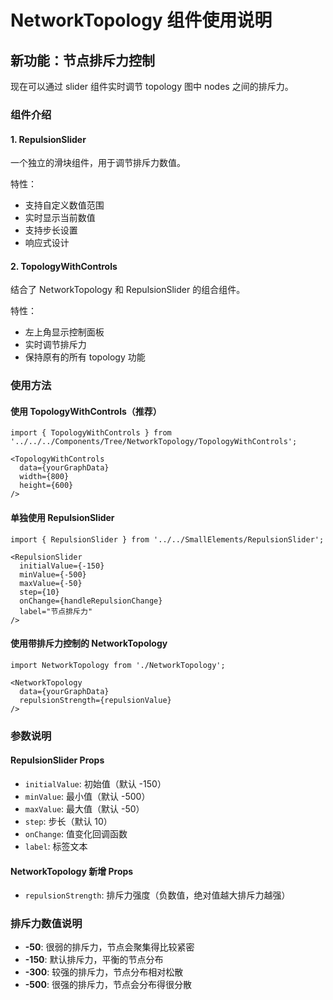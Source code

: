 # NetworkTopology 组件使用说明

## 新功能：节点排斥力控制

现在可以通过 slider 组件实时调节 topology 图中 nodes 之间的排斥力。

### 组件介绍

#### 1. RepulsionSlider
一个独立的滑块组件，用于调节排斥力数值。

特性：
- 支持自定义数值范围
- 实时显示当前数值
- 支持步长设置
- 响应式设计

#### 2. TopologyWithControls  
结合了 NetworkTopology 和 RepulsionSlider 的组合组件。

特性：
- 左上角显示控制面板
- 实时调节排斥力
- 保持原有的所有 topology 功能

### 使用方法

#### 使用 TopologyWithControls（推荐）
```tsx
import { TopologyWithControls } from '../../../Components/Tree/NetworkTopology/TopologyWithControls';

<TopologyWithControls 
  data={yourGraphData}
  width={800}
  height={600}
/>
```

#### 单独使用 RepulsionSlider
```tsx
import { RepulsionSlider } from '../../SmallElements/RepulsionSlider';

<RepulsionSlider
  initialValue={-150}
  minValue={-500}
  maxValue={-50}
  step={10}
  onChange={handleRepulsionChange}
  label="节点排斥力"
/>
```

#### 使用带排斥力控制的 NetworkTopology
```tsx
import NetworkTopology from './NetworkTopology';

<NetworkTopology
  data={yourGraphData}
  repulsionStrength={repulsionValue}
/>
```

### 参数说明

#### RepulsionSlider Props
- `initialValue`: 初始值（默认 -150）
- `minValue`: 最小值（默认 -500）
- `maxValue`: 最大值（默认 -50）
- `step`: 步长（默认 10）
- `onChange`: 值变化回调函数
- `label`: 标签文本

#### NetworkTopology 新增 Props
- `repulsionStrength`: 排斥力强度（负数值，绝对值越大排斥力越强）

### 排斥力数值说明
- **-50**: 很弱的排斥力，节点会聚集得比较紧密
- **-150**: 默认排斥力，平衡的节点分布
- **-300**: 较强的排斥力，节点分布相对松散
- **-500**: 很强的排斥力，节点会分布得很分散 